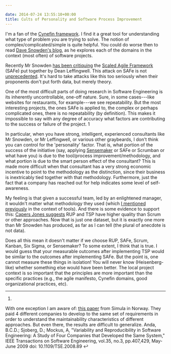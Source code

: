 ```yaml
---

date: 2014-07-24 13:55:10+00:00
title: Cults of Personality and Software Process Improvement
---
```


I'm a fan of the [Cynefin framework](http://cognitive-edge.com/library/more/video/introduction-to-the-cynefin-framework/). I find it a great tool for understanding what type of problem you are trying to solve. The notion of complex/complicated/simple is quite helpful. You could do worse then to read [Dave Snowden's blog](http://cognitive-edge.com/blog/author/19/), as he explores each of the domains in the context (most often) of software projects.

Recently Mr Snowden [has been critiquing](http://cognitive-edge.com/blog/entry/6300/initial-thinking-on-scaling/) the [Scaled Agile Framework](http://scaledagileframework.com) (SAFe) put together by Dean Leffingwell. This attack on SAFe is not [unprecedented](http://kenschwaber.wordpress.com/2013/08/06/unsafe-at-any-speed/). It's hard to take attacks like this too seriously when their proponents don't put forth data, but merely theory.

One of the most difficult parts of doing research in Software Engineering is its inherently uncontrollable, one-off nature. Sure, in some cases---like websites for restaurants, for example---we see repeatability. But the most interesting projects, the ones SAFe is applied to, the complex or perhaps complicated ones, there is no repeatability (by definition). This makes it impossible to say with any degree of accuracy what factors are contributing to the success or failure of the project. 1

In particular, when you have strong, intelligent, experienced consultants like Mr Snowden, or Mr Leffingwell, or various other graybeards, I don't think you can control for the 'personality' factor. That is, what portion of the success of the initiative (say, applying [Sensemaker](http://www.sensemaker-suite.com/smsite/index.gsp) or SAFe or Scrumban or what have you) is due to the tool/process improvement/methodology, and what portion is due to the smart person effect of the consultant? This is made more difficult when that consultant has a very strong economic incentive to point to the methodology as the distinction, since their business is inextricably tied together with that methodology. Furthermore, just the fact that a company has reached out for help indicates some level of self-awareness.

My feeling is that given a successful team, led by an enlightened manager, it wouldn't matter what methodology they used (which [I mentioned previously](http://neilernst.net/2014/06/13/software-research-shouldnt-be-about-the-tools/) in the context of tools). And there is some evidence to support this: [Capers Jones suggests](http://www.infoq.com/articles/Jones-measuring-agile-adoption) RUP and TSP have higher quality than Scrum or other approaches. Now that is just one dataset, but it is exactly one more than Mr Snowden has produced, as far as I can tell (the plural of anecdote is not data).

Does all this mean it doesn't matter if we choose RUP, SAFe, Scrum, Kanban, Six Sigma, or Sensemaker? To some extent, I think that is true. I would guess that your measurable outcomes after implementing TSP would be similar to the outcomes after implementing SAFe. But the point is, one cannot measure these things in isolation! You will never know (Heisenberg-like) whether something else would have been better. The local project context is so important that the principles are more important than the specific practices (e.g., the agile manifesto, Cynefin domains, good organizational practices, etc).






* * *







  1. 
With one exception I am aware of: [this paper](https://www.simula.no/research/se/projects/moose/StudyData/reproducibility) from Simula in Norway. They paid 4 different companies to develop to the same set of requirements in order to understand the maintainability characteristics of different approaches. But even there, the results are difficult to generalize. Anda, B.C.D.; Sjoberg, D.; Mockus, A, "Variability and Reproducibility in Software Engineering: A Study of Four Companies that Developed the Same System," IEEE Transactions on Software Engineering, vol.35, no.3, pp.407,429, May-June 2009 doi: 10.1109/TSE.2008.89 ↩





